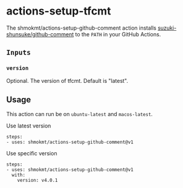 # actions-setup-tfcmt

The shmokmt/actions-setup-github-comment action installs [suzuki-shunsuke/github-comment](https://github.com/suzuki-shunsuke/github-comment) to the `PATH` in your GitHub Actions.

## `Inputs`

### `version`

Optional. The version of tfcmt. Default is "latest".

## Usage

This action can run be on `ubuntu-latest` and `macos-latest`.

Use latest version

```
steps:
- uses: shmokmt/actions-setup-github-comment@v1
```

Use specific version

```
steps:
- uses: shmokmt/actions-setup-github-comment@v1
  with:
    version: v4.0.1
```
